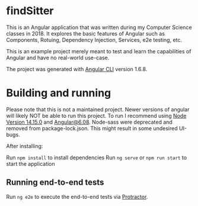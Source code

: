 # findSitter

This is an Angular application that was written during my Computer Science classes in 2018. It explores the basic features of Angular such as Components, Rotuing, Dependency Injection, Services, e2e testing, etc. 

This is an example project merely meant to test and learn the capabilities of Angular and have no real-world use-case.

The project was generated with [Angular CLI](https://github.com/angular/angular-cli) version 1.6.8.


# Building and running 

Please note that this is not a maintained project. Newer versions of angular will likely NOT be able to run this project.
To run I recommend using [Node Version 14.15.0](https://nodejs.org/dist/v14.15.0/) and Angular@6.08.
Node-sass were deprecated and removed from package-lock.json. This might result in some undesired UI-bugs.

After installing:

Run `npm install` to install dependencies
Run `ng serve` or `npm run start` to start the application

## Running end-to-end tests

Run `ng e2e` to execute the end-to-end tests via [Protractor](http://www.protractortest.org/).
